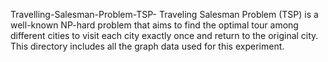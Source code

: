 Travelling-Salesman-Problem-TSP-
Traveling Salesman Problem (TSP) is a well-known NP-hard problem that aims to find the optimal tour among different cities to visit each city exactly once and 
return to the original city. This directory includes all the graph data used for this experiment.
